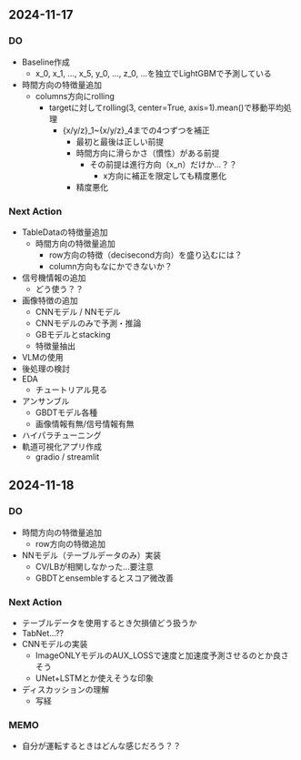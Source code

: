 ## 2024-11-17
### DO
- Baseline作成
    - x_0, x_1, ..., x_5, y_0, ..., z_0, ...を独立でLightGBMで予測している
- 時間方向の特徴量追加
    - columns方向にrolling
        - targetに対してrolling(3, center=True, axis=1).mean()で移動平均処理
            - {x/y/z}_1~{x/y/z}_4までの4つずつを補正
                - 最初と最後は正しい前提
                - 時間方向に滑らかさ（慣性）がある前提
                    - その前提は進行方向（x_n）だけか…？？
                        - x方向に補正を限定しても精度悪化
                - 精度悪化
### Next Action
- TableDataの特徴量追加
    - 時間方向の特徴量追加
        - row方向の特徴（decisecond方向）を盛り込むには？
        - column方向もなにかできないか？
- 信号機情報の追加
    - どう使う？？
- 画像特徴の追加
    - CNNモデル / NNモデル
    - CNNモデルのみで予測・推論
    - GBモデルとstacking
    - 特徴量抽出
- VLMの使用
- 後処理の検討
- EDA
    - チュートリアル見る
- アンサンブル
    - GBDTモデル各種
    - 画像情報有無/信号情報有無
- ハイパラチューニング
- 軌道可視化アプリ作成
    - gradio / streamlit

## 2024-11-18
### DO
- 時間方向の特徴量追加
    - row方向の特徴追加
- NNモデル（テーブルデータのみ）実装
    - CV/LBが相関しなかった…要注意
    - GBDTとensembleするとスコア微改善
### Next Action
- テーブルデータを使用するとき欠損値どう扱うか
- TabNet...??
- CNNモデルの実装
    - ImageONLYモデルのAUX_LOSSで速度と加速度予測させるのとか良さそう
    - UNet+LSTMとか使えそうな印象
- ディスカッションの理解
    - 写経
### MEMO
- 自分が運転するときはどんな感じだろう？？